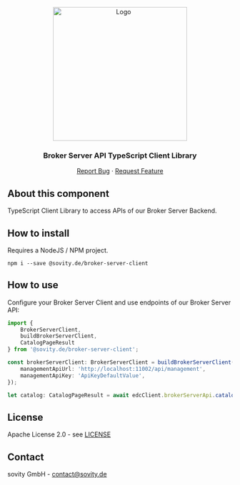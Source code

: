 <!-- PROJECT LOGO -->
<br />
<div align="center">
  <a href="https://github.com/sovity/edc-broker-server-extension">
    <img src="https://raw.githubusercontent.com/sovity/edc-ui/main/src/assets/images/sovity_logo.svg" alt="Logo" width="300">
  </a>

<h3 align="center">Broker Server API TypeScript Client Library</h3>

  <p align="center">
    <a href="https://github.com/sovity/edc-broker-server-extension/issues/new?template=bug_report.md">Report Bug</a>
    ·
    <a href="https://github.com/sovity/edc-broker-server-extension/issues/new?template=feature_request.md">Request Feature</a>
  </p>
</div>

## About this component

TypeScript Client Library to access APIs of our Broker Server Backend.

## How to install

Requires a NodeJS / NPM project.

```shell script
npm i --save @sovity.de/broker-server-client
```

## How to use

Configure your Broker Server Client and use endpoints of our Broker Server API:

```typescript
import {
    BrokerServerClient,
    buildBrokerServerClient,
    CatalogPageResult
} from '@sovity.de/broker-server-client';

const brokerServerClient: BrokerServerClient = buildBrokerServerClient({
    managementApiUrl: 'http://localhost:11002/api/management',
    managementApiKey: 'ApiKeyDefaultValue',
});

let catalog: CatalogPageResult = await edcClient.brokerServerApi.catalogPage();
```

## License

Apache License 2.0 - see
[LICENSE](https://github.com/sovity/edc-ce/blob/main/LICENSE)

## Contact

sovity GmbH - contact@sovity.de

